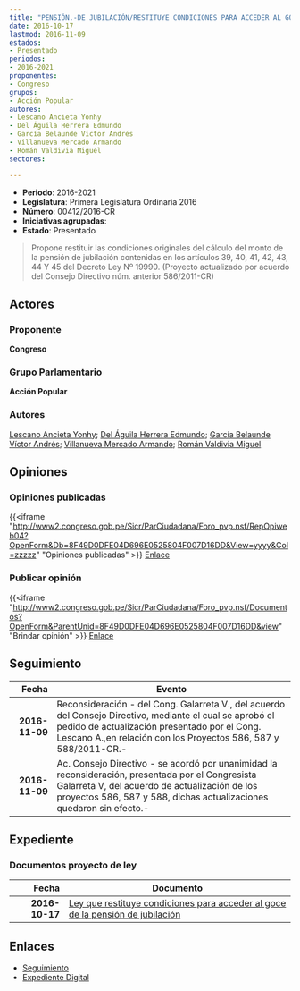 ```yaml
---
title: "PENSIÓN.-DE JUBILACIÓN/RESTITUYE CONDICIONES PARA ACCEDER AL GOCE..."
date: 2016-10-17
lastmod: 2016-11-09
estados:
- Presentado
periodos:
- 2016-2021
proponentes:
- Congreso
grupos:
- Acción Popular
autores:
- Lescano Ancieta Yonhy
- Del Águila Herrera Edmundo
- García Belaunde Víctor Andrés
- Villanueva Mercado Armando
- Román Valdivia Miguel
sectores:

---
```

- **Periodo**: 2016-2021
- **Legislatura**: Primera Legislatura Ordinaria 2016
- **Número**: 00412/2016-CR
- **Iniciativas agrupadas**: 
- **Estado**: Presentado

> Propone restituir las condiciones originales del cálculo del monto de la pensión de jubilación contenidas en los artículos 39, 40, 41, 42, 43, 44 Y 45 del Decreto Ley Nº 19990. (Proyecto actualizado por acuerdo del Consejo Directivo núm. anterior 586/2011-CR)


## Actores

### Proponente

**Congreso**

### Grupo Parlamentario

**Acción Popular**

### Autores

[Lescano Ancieta Yonhy](mailto:mailto:ylescano@congreso.gob.pe); [Del Águila Herrera Edmundo](mailto:mailto:edelaguila@congreso.gob.pe); [García Belaunde Víctor Andrés](mailto:mailto:vgarciabelaunde@congreso.gob.pe); [Villanueva Mercado Armando](mailto:mailto:avillanuevam@congreso.gob.pe); [Román Valdivia Miguel](mailto:mailto:mroman@congreso.gob.pe)

## Opiniones

### Opiniones publicadas

{{<iframe "http://www2.congreso.gob.pe/Sicr/ParCiudadana/Foro_pvp.nsf/RepOpiweb04?OpenForm&Db=8F49D0DFE04D696E0525804F007D16DD&View=yyyy&Col=zzzzz" "Opiniones publicadas" >}}
[Enlace](http://www2.congreso.gob.pe/Sicr/ParCiudadana/Foro_pvp.nsf/RepOpiweb04?OpenForm&Db=8F49D0DFE04D696E0525804F007D16DD&View=yyyy&Col=zzzzz)

### Publicar opinión

{{<iframe "http://www2.congreso.gob.pe/Sicr/ParCiudadana/Foro_pvp.nsf/Documentos?OpenForm&ParentUnid=8F49D0DFE04D696E0525804F007D16DD&view" "Brindar opinión" >}}
[Enlace](http://www2.congreso.gob.pe/Sicr/ParCiudadana/Foro_pvp.nsf/Documentos?OpenForm&ParentUnid=8F49D0DFE04D696E0525804F007D16DD&view)


## Seguimiento

| Fecha | Evento |
|------:|--------|
| **2016-11-09** | Reconsideración - del Cong. Galarreta V., del acuerdo del Consejo Directivo, mediante el cual se aprobó el pedido de actualización presentado por el Cong. Lescano A.,en relación con los Proyectos 586, 587 y 588/2011-CR.- |
| **2016-11-09** | Ac. Consejo Directivo - se acordó por unanimidad la reconsideración, presentada por el Congresista Galarreta V, del acuerdo de actualización de los proyectos 586, 587 y 588, dichas actualizaciones quedaron sin efecto.- |

## Expediente

### Documentos proyecto de ley

| Fecha | Documento |
|------:|-----------|
| **2016-10-17** | [Ley que restituye condiciones para acceder al goce de la pensión de jubilación](http://www.leyes.congreso.gob.pe/Documentos/2016_2021/Proyectos_de_Ley_y_de_Resoluciones_Legislativas/PL0041220161017..pdf) |

## Enlaces

- [Seguimiento](http://www2.congreso.gob.pe/Sicr/TraDocEstProc/CLProLey2016.nsf/f7fff46988ca05b1052578e100829cc7/4dc5b6250f37a2bb0525804f00751275?OpenDocument)
- [Expediente Digital](http://www2.congreso.gob.pe/Sicr/TraDocEstProc/CLProLey2016.nsf/f7fff46988ca05b1052578e100829cc7/4dc5b6250f37a2bb0525804f00751275?OpenDocument&Click=05257FB7005EB655.eb71d0cf91d8294e05256cdf006b5706/$Body/0.1C6C)

